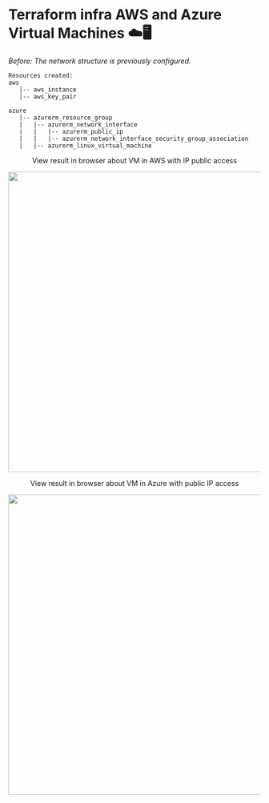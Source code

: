 # Terraform infra AWS and Azure Virtual Machines ☁️🖥️


*Before:*
*The network structure is previously configured.*
```
Resources created:
aws
   |-- aws_instance
   |-- aws_key_pair
   
azure
   |-- azurerm_resource_group
   |   |-- azurerm_network_interface
   |   |   |-- azurerm_public_ip
   |   |   |-- azurerm_network_interface_security_group_association
   |   |-- azurerm_linux_virtual_machine
```

<p align="center">View result in browser about VM in AWS with IP public access</p>

<div align="center"><img width="600px"  src="https://github.com/mrk-qa/terraform-infra-aws-and-azure-vms/assets/102618854/36c8468a-37c8-485a-93a7-60068f9537a4">
</div>

<p align="center">View result in browser about VM in Azure with public IP access</p>

<div align="center"><img width="600px"  src="https://github.com/mrk-qa/terraform-infra-aws-and-azure-vms/assets/102618854/5b67924c-d544-42b8-add9-0e58b9df1ed2">
</div>